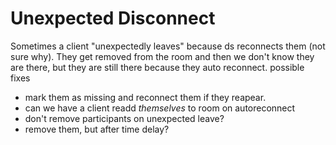# Unexpected Disconnect

Sometimes a client "unexpectedly leaves" because ds reconnects them (not sure why).
They get removed from the room and then we don't know they are there, but they are still there because they auto reconnect.
possible fixes

- mark them as missing and reconnect them if they reapear.
- can we have a client readd _themselves_ to room on autoreconnect
- don't remove participants on unexpected leave?
- remove them, but after time delay?
